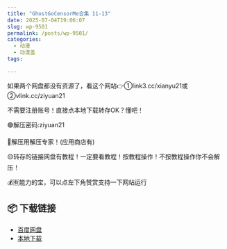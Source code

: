 ```yaml
---
title: "GhostGoCensorMe合集 11-13"
date: 2025-07-04T19:06:07
slug: wp-9501
permalink: /posts/wp-9501/
categories:
  - 动漫
  - 动漫盖
tags:

---
```


如果两个网盘都没有资源了，看这个网站👉①link3.cc/xianyu21或②vlink.cc/ziyuan21

不需要注册账号！直接点本地下载转存OK？懂吧！

🟢解压密码:ziyuan21

🔵解压用解压专家！(应用商店有)

🟡转存的链接网盘有教程！一定要看教程！按教程操作！不按教程操作你不会解压！

💰🈶能力的宝，可以点左下角赞赏支持一下网站运行

## 📦 下载链接
- [百度网盘](https://blziyuan21.com/pay-download/9501?key=1c3de57c0d&down_id=0)
- [本地下载](https://blziyuan21.com/pay-download/9501?key=1c3de57c0d&down_id=1)

